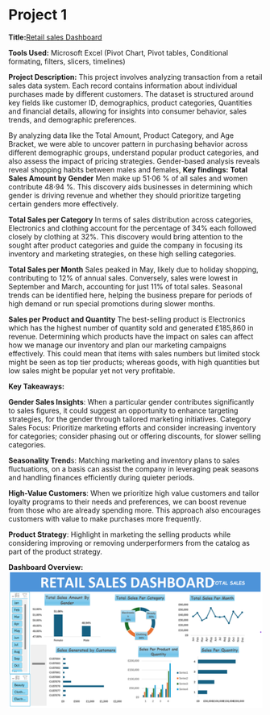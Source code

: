 # Project 1

 **Title:**[Retail sales Dashboard](https://github.com/myvic70/myvic70.github.io/blob/main/Retail%20Sales.xlsx)
 
 **Tools Used:** Microsoft Excel (Pivot Chart, Pivot tables, Conditional formating, filters, slicers, timelines)

**Project Description:** This project involves analyzing transaction from a retail sales data system. Each record contains information about individual purchases made by different customers. The dataset is structured around key fields like customer ID, demographics, product categories, Quantities and financial details, allowing for insights into consumer behavior, sales trends, and demographic preferences.

By analyzing data like the Total Amount, Product Category, and Age Bracket, we were able to uncover pattern in purchasing behavior across different demographic groups, understand popular product categories, and also assess the impact of pricing strategies. Gender-based analysis reveals reveal shopping habits between males and females, 
 **Key findings:**
**Total Sales Amount by Gender**
Men make up 51·06 % of all sales and women contribute 48·94 %. This discovery aids businesses in determining which gender is driving revenue and whether they should prioritize targeting certain genders more effectively. 

**Total Sales per Category**
In terms of sales distribution across categories, Electronics and clothing account for the percentage of 34% each followed closely by clothing at 32%.
This discovery would bring attention to the sought after product categories and guide the company in focusing its inventory and marketing strategies, on these high selling categories. 

**Total Sales per Month**
Sales peaked in May, likely due to holiday shopping, contributing to 12% of annual sales. Conversely, sales were lowest in September and March, accounting for just 11% of total sales.
Seasonal trends can be identified here, helping the business prepare for periods of high demand or run special promotions during slower months.

**Sales per Product and Quantity**
The best-selling product is Electronics which has the highest number of quantity sold and generated £185,860 in revenue. 
Determining which products have the impact on sales can affect how we manage our inventory and plan our marketing campaigns effectively. This could mean that items with sales numbers but limited stock might be seen as top tier products; whereas goods, with high quantities but low sales might be popular yet not very profitable. 

**Key Takeaways:**

**Gender Sales Insights**: When a particular gender contributes significantly to sales figures, it could suggest an opportunity to enhance targeting strategies, for the gender through tailored marketing initiatives. 
Category Sales Focus: Prioritize marketing efforts and consider increasing inventory for categories; consider phasing out or offering discounts, for slower selling categories.

**Seasonality Trend**s: Matching marketing and inventory plans to sales fluctuations, on a basis can assist the company in leveraging peak seasons and handling finances efficiently during quieter periods. 

**High-Value Customers**: When we prioritize high value customers and tailor loyalty programs to their needs and preferences, we can boost revenue from those who are already spending more. This approach also encourages customers with value to make purchases more frequently. 

**Product Strategy**: Highlight in marketing the selling products while considering improving or removing underperformers from the catalog as part of the product strategy. 

 
**Dashboard Overview:**
![Retail](Retail.png)
